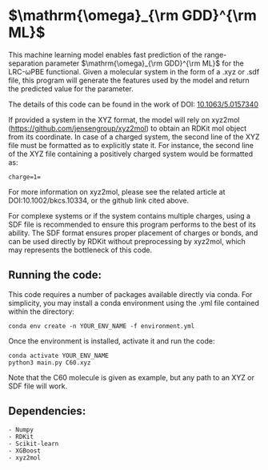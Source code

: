 # $\mathrm{\omega}_{\rm GDD}^{\rm ML}$

This machine learning model enables fast prediction of the range-separation parameter $\mathrm{\omega}_{\rm GDD}^{\rm ML}$ for the LRC-&omega;PBE functional. Given a molecular system in the form of a .xyz or .sdf file, this program will generate the features used by the model and return the predicted value for the parameter.

The details of this code can be found in the work of DOI: [10.1063/5.0157340](https://doi.org/10.1063/5.0157340)


If provided a system in the XYZ format, the model will rely on xyz2mol (https://github.com/jensengroup/xyz2mol) to obtain an RDKit mol object from its coordinate. In case of a charged system, the second line of the XYZ file must be formatted as to explicitly state it. For instance, the second line of the XYZ file containing a positively charged system would be formatted as:
```
charge=1=
```
For more information on xyz2mol, please see the related article at DOI:10.1002/bkcs.10334, or the github link cited above.

For complexe systems or if the system contains multiple charges, using a SDF file is recommended to ensure this program performs to the best of its ability. The SDF format ensures proper placement of charges or bonds, and can be used directly by RDKit without preprocessing by xyz2mol, which may represents the bottleneck of this code.


## Running the code:

This code requires a number of packages available directly via conda. For simplicity, you may install a conda environment using the .yml file contained within the directory:
```
conda env create -n YOUR_ENV_NAME -f environment.yml
```

Once the environment is installed, activate it and run the code:
 ```
 conda activate YOUR_ENV_NAME
 python3 main.py C60.xyz
 ```
 
 Note that the C60 molecule is given as example, but any path to an XYZ or SDF file will work.

## Dependencies:
```
- Numpy
- RDKit
- Scikit-learn
- XGBoost
- xyz2mol
```
